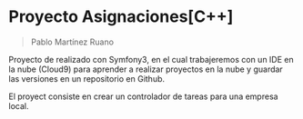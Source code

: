 # Proyecto Asignaciones[C++]

> Pablo Martínez Ruano

Proyecto de realizado con Symfony3, en el cual trabajeremos con un IDE en la nube (Cloud9) 
para aprender a realizar proyectos en la nube y guardar las versiones en un repositorio en Github.

El proyect consiste en crear un controlador de tareas para una empresa local.
